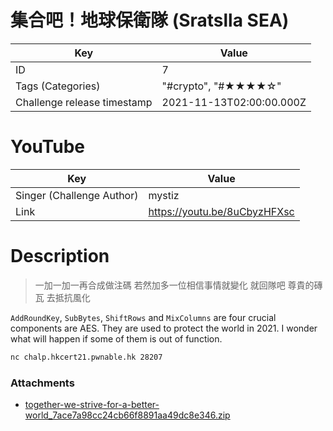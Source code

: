 # 集合吧！地球保衛隊 (Sratslla SEA)


| Key | Value |
| --- | ----- |
| ID | 7 |
| Tags (Categories) | "#crypto", "#★★★★☆" |
| Challenge release timestamp | 2021-11-13T02:00:00.000Z |

# YouTube

| Key | Value |
| --- | ----- |
| Singer (Challenge Author) | mystiz
| Link | https://youtu.be/8uCbyzHFXsc

# Description

> 一加一加一再合成做注碼
> 若然加多一位相信事情就變化
> 就回隊吧 尊貴的磚瓦
> 去抵抗風化

`AddRoundKey`, `SubBytes`, `ShiftRows` and `MixColumns` are four crucial components are AES. They are used to protect the world in 2021. I wonder what will happen if some of them is out of function.

```bash
nc chalp.hkcert21.pwnable.hk 28207
```

### Attachments

- [together-we-strive-for-a-better-world_7ace7a98cc24cb66f8891aa49dc8e346.zip](https://file.hkcert21.pwnable.hk/together-we-strive-for-a-better-world_7ace7a98cc24cb66f8891aa49dc8e346.zip)